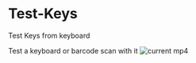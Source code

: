 # Test-Keys
Test Keys from keyboard

Test a keyboard or barcode scan with it
![current mp4](https://user-images.githubusercontent.com/2333092/49400609-22832d80-f71b-11e8-8207-8f60173ea529.gif)
